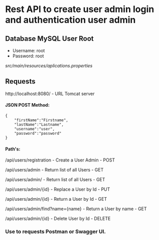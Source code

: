 # Rest API to create user admin login and authentication user admin

## Database MySQL User Root
- Username: root
- Password: root

*src/main/resources/aplications.properties*

## Requests

http://localhost:8080/ - URL Tomcat server

#### JSON POST Method:
```
{
    "firstName":"Firstname",
    "lastName":"Lastname",
    "username":"user",
    "password":"password"
}
```

#### Path's:

/api/users/registration - Create a User Admin - POST

/api/users/admin - Return list of all Users - GET 

/api/users/admin/ - Return list of all Users - GET 

/api/users/admin/{id} - Replace a User by Id - PUT

/api/users/admin/{id} - Return a User by Id - GET

/api/users/admin/find?name={name} - Return a User by name - GET

/api/users/admin/{id} - Delete User by Id - DELETE

### Use to requests Postman or Swagger UI.
